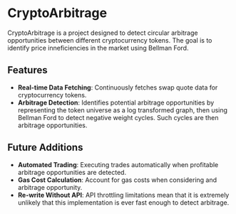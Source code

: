 # CryptoArbitrage

CryptoArbitrage is a project designed to detect circular arbitrage opportunities between different cryptocurrency tokens. The goal is to identify price inneficiencies in the market using Bellman Ford. 

## Features

- **Real-time Data Fetching**: Continuously fetches swap quote data for cryptocurrency tokens.
- **Arbitrage Detection**: Identifies potential arbitrage opportunities by representing the token universe as a log transformed graph, then using Bellman Ford to detect negative weight cycles. Such cycles are then arbitrage opportunities.

## Future Additions

- **Automated Trading**: Executing trades automatically when profitable arbitrage opportunities are detected.
- **Gas Cost Calculation**: Account for gas costs when considering and arbitrage opportunity. 
- **Re-write Without API**: API throttling limitations mean that it is extremely unlikely that this implementation is ever fast enough to detect arbitrage. 

